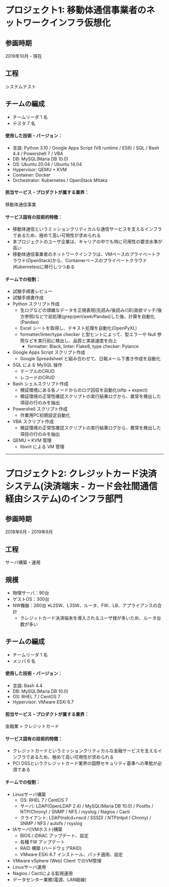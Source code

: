# プロジェクト1: 移動体通信事業者のネットワークインフラ仮想化

## 参画時期

2019年10月 - 現在

## 工程

システムテスト

## チームの編成

- チームリーダ 1 名
- テスタ 7 名

<!-- ## チームの特徴・課題（100~200 文字程度） -->

#### 使用した技術・バージョン：

- 言語: Python 3.10 / Google Apps Script (V8 runtime / ES6) / SQL / Bash 4.4 / Powershell 7 / VBA
- DB: MySQL(Maria DB 10.0)
- OS: Ubuntu 20.04 / Ubuntu 14.04
- Hypervisor: QEMU + KVM
- Container: Docker
- Orchestrator: Kubernetes / OpenStack Mitaka

#### 担当サービス・プロダクトが属する業界：

移動体通信事業

#### サービス固有の技術的特徴：

- 移動体通信というミッションクリティカルな通信サービスを支えるインフラであるため、極めて高い可用性が求められる
- 本プロジェクトのユーザ企業は、キャリアの中でも特に可用性の要求水準が高い
- 移動体通信事業者のネットワークインフラは、VMベースのプライベートクラウド(OpenStack)から、Containerベースのプライベートクラウド(Kubernetes)に移行しつつある

#### チームでの役割：

- 試験手順書レビュー
- 試験手順書作成
- Python スクリプト作成
  - 生ログなどの煩雑なデータを正規表現(先読み/後読み/(非)貪欲マッチ/後方参照)などで前処理(grep/perl/awk/Pandas)した後、計算を自動化(Pandas)
  - Excel シートを取得し、テキスト処理を自動化(OpenPyXL)
  - formatter/linter/type checker と型ヒントによって、型エラーや Null 参照などを実行前に検出し、品質と実装速度を向上
    - formatter: Black, linter: Flake8, type checker: Pylance
- Google Apps Script スクリプト作成
  - Google Spreadsheet と組み合わせて、日報メール下書き作成を自動化
- SQL による MySQL 操作
  - テーブルのCRUD
  - レコードのCRUD
- Bash シェルスクリプト作成
  - 検証環境にある各ノードからのログ回収を自動化(sftp + expect)
  - 検証環境の正常性確認スクリプトの実行結果ログから、異常を検出した項目の行のみを抽出
- Powershell スクリプト作成
  - 作業用PC初期設定自動化
- VBA スクリプト作成
  - 検証環境の正常性確認スクリプトの実行結果ログから、異常を検出した項目の行のみを抽出
- QEMU + KVM 管理
  - libvirt による VM 管理

<!-- ## チームの課題と自身が工夫したこと（80~200 文字程度）

- 〜という課題が常態化していたため、XXX を導入した
- 〜という課題に対して、XXX を提案し、チームに波及させた

## 成果（数値 or 表彰 or 誰に喜んでもらったか等 80 文字程度）

- 〜におけるコストを XX％削減することができた
- 〜に貢献した結果、メンバーから XXX というコメントをいただいた -->

---

# プロジェクト2: クレジットカード決済システム(決済端末 - カード会社間通信経由システム)のインフラ部門

## 参画時期

2018年6月 - 2019年9月

## 工程

サーバ構築・運用

## 規模

- 物理サーバ：90台
- ゲストOS：300台
- NW機器：260台 ※L2SW、L3SW、ルータ、FW、LB、アプライアンスの合計
  - クレジットカード決済端末を導入されるユーザ様が多いため、ルータ台数が多い

## チームの編成

- チームリーダ 1 名
- メンバ 6 名

<!-- ## チームの特徴・課題（100~200 文字程度） -->

#### 使用した技術・バージョン：

- 言語: Bash 4.4
- DB: MySQL(Maria DB 10.0)
- OS: RHEL 7 / CentOS 7
- Hypervisor: VMware ESXi 6.7

#### 担当サービス・プロダクトが属する業界：

金融業 > クレジットカード

#### サービス固有の技術的特徴：

- クレジットカードというミッションクリティカルな金融サービスを支えるインフラであるため、極めて高い可用性が求められる
- PCI DSSというクレジットカード業界の国際セキュリティ基準への準拠が必須である

#### チームでの役割：

- Linuxサーバ構築
  - OS: RHEL 7 / CentOS 7
  - サーバ: LDAP(OpenLDAP 2.4) / MySQL(Maria DB 10.0) / Postfix / NTP(Chrony) / SNMP / NFS / rsyslog / Nagios / Cacti
  - クライアント: LDAP(nslcd+nscd / SSSD) / NTP(ntpd / Chrony) / SNMP / NFS / autofs / rsyslog
- IAサーバ(VMホスト)構築
  - BIOS / iDRAC アップデート、設定
  - 各種 FW アップデート
  - RAID 構築 (ハードウェアRAID)
  - VMware ESXi 6.7 インストール、パッチ適用、設定
- VMware vSphere (Web) Client でのVM管理
- Linuxサーバ運用
- Nagios / Cactiによる監視運用
- データセンター業務(電源、LAN結線)

<!-- ## チームの課題と自身が工夫したこと（80~200 文字程度）

- 〜という課題が常態化していたため、XXX を導入した
- 〜という課題に対して、XXX を提案し、チームに波及させた

## 成果（数値 or 表彰 or 誰に喜んでもらったか等 80 文字程度）

- 〜におけるコストを XX％削減することができた
- 〜に貢献した結果、メンバーから XXX というコメントをいただいた -->

